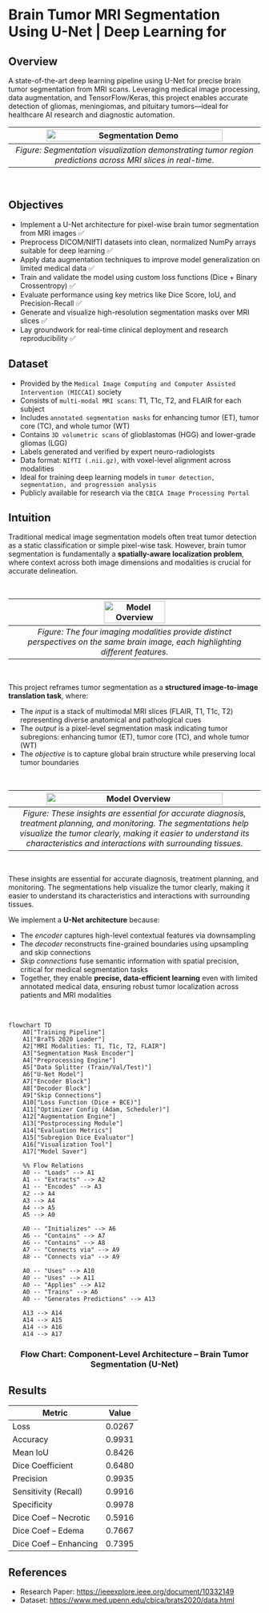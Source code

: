 # Brain Tumor MRI Segmentation Using U-Net | Deep Learning for 

## Overview
A state-of-the-art deep learning pipeline using U-Net for precise brain tumor segmentation from MRI scans. Leveraging medical image processing, data augmentation, and TensorFlow/Keras, this project enables accurate detection of gliomas, meningiomas, and pituitary tumors—ideal for healthcare AI research and diagnostic automation.
<br>

| <img src="https://github.com/leovidith/Brain-Tumor-Segmentation-UNET/blob/master/Generalized%20Images/segmentation.gif" width="85%" alt="Segmentation Demo"> |
|:--:|
| *Figure: Segmentation visualization demonstrating tumor region predictions across MRI slices in real-time.* |

<br>

## Objectives 
* Implement a U-Net architecture for pixel-wise brain tumor segmentation from MRI images ✅
* Preprocess DICOM/NIfTI datasets into clean, normalized NumPy arrays suitable for deep learning ✅
* Apply data augmentation techniques to improve model generalization on limited medical data ✅
* Train and validate the model using custom loss functions (Dice + Binary Crossentropy) ✅
* Evaluate performance using key metrics like Dice Score, IoU, and Precision-Recall ✅
* Generate and visualize high-resolution segmentation masks over MRI slices ✅
* Lay groundwork for real-time clinical deployment and research reproducibility ✅

## Dataset 
* Provided by the `Medical Image Computing and Computer Assisted Intervention (MICCAI)` society
* Consists of `multi-modal MRI scans`: T1, T1c, T2, and FLAIR for each subject
* Includes `annotated segmentation masks` for enhancing tumor (ET), tumor core (TC), and whole tumor (WT)
* Contains `3D volumetric scans` of glioblastomas (HGG) and lower-grade gliomas (LGG)
* Labels generated and verified by expert neuro-radiologists
* Data format: `NIfTI (.nii.gz)`, with voxel-level alignment across modalities
* Ideal for training deep learning models in `tumor detection, segmentation, and progression analysis`
* Publicly available for research via the `CBICA Image Processing Portal`

## Intuition
Traditional medical image segmentation models often treat tumor detection as a static classification or simple pixel-wise task. However, brain tumor segmentation is fundamentally a **spatially-aware localization problem**, where context across both image dimensions and modalities is crucial for accurate delineation.

<br>

| <img src="https://github.com/leovidith/Brain-Tumor-Segmentation-UNET/blob/master/Generalized%20Images/img1.png" width="50%" alt="Model Overview"> |
|:--:|
| *Figure: The four imaging modalities provide distinct perspectives on the same brain image, each highlighting different features.* |

<br>

This project reframes tumor segmentation as a **structured image-to-image translation task**, where:
* The *input* is a stack of multimodal MRI slices (FLAIR, T1, T1c, T2) representing diverse anatomical and pathological cues
* The *output* is a pixel-level segmentation mask indicating tumor subregions: enhancing tumor (ET), tumor core (TC), and whole tumor (WT)
* The *objective* is to capture global brain structure while preserving local tumor boundaries

<br>

| <img src="https://github.com/leovidith/Brain-Tumor-Segmentation-UNET/blob/master/Generalized%20Images/img5.png" width="85%" alt="Model Overview"> |
|:--:|
| *Figure: These insights are essential for accurate diagnosis, treatment planning, and monitoring. The segmentations help visualize the tumor clearly, making it easier to understand its characteristics and interactions with surrounding tissues.* |

<br>

These insights are essential for accurate diagnosis, treatment planning, and monitoring. The segmentations help visualize the tumor clearly, making it easier to understand its characteristics and interactions with surrounding tissues.

We implement a **U-Net architecture** because:
* The *encoder* captures high-level contextual features via downsampling
* The *decoder* reconstructs fine-grained boundaries using upsampling and skip connections
* *Skip connections* fuse semantic information with spatial precision, critical for medical segmentation tasks
* Together, they enable **precise, data-efficient learning** even with limited annotated medical data, ensuring robust tumor localization across patients and MRI modalities

<br>

```mermaid
flowchart TD
    A0["Training Pipeline"]
    A1["BraTS 2020 Loader"]
    A2["MRI Modalities: T1, T1c, T2, FLAIR"]
    A3["Segmentation Mask Encoder"]
    A4["Preprocessing Engine"]
    A5["Data Splitter (Train/Val/Test)"]
    A6["U-Net Model"]
    A7["Encoder Block"]
    A8["Decoder Block"]
    A9["Skip Connections"]
    A10["Loss Function (Dice + BCE)"]
    A11["Optimizer Config (Adam, Scheduler)"]
    A12["Augmentation Engine"]
    A13["Postprocessing Module"]
    A14["Evaluation Metrics"]
    A15["Subregion Dice Evaluator"]
    A16["Visualization Tool"]
    A17["Model Saver"]

    %% Flow Relations
    A0 -- "Loads" --> A1
    A1 -- "Extracts" --> A2
    A1 -- "Encodes" --> A3
    A2 --> A4
    A3 --> A4
    A4 --> A5
    A5 --> A0

    A0 -- "Initializes" --> A6
    A6 -- "Contains" --> A7
    A6 -- "Contains" --> A8
    A7 -- "Connects via" --> A9
    A8 -- "Connects via" --> A9

    A0 -- "Uses" --> A10
    A0 -- "Uses" --> A11
    A0 -- "Applies" --> A12
    A0 -- "Trains" --> A6
    A0 -- "Generates Predictions" --> A13

    A13 --> A14
    A14 --> A15
    A14 --> A16
    A14 --> A17
```
<h3 align="center">Flow Chart: Component-Level Architecture – Brain Tumor Segmentation (U-Net)</h3>

## Results 
| Metric                  | Value    |
|-------------------------|----------|
| Loss                   | 0.0267   |
| Accuracy               | 0.9931   |
| Mean IoU               | 0.8426   |
| Dice Coefficient       | 0.6480   |
| Precision              | 0.9935   |
| Sensitivity (Recall)   | 0.9916   |
| Specificity            | 0.9978   |
| Dice Coef – Necrotic   | 0.5916   |
| Dice Coef – Edema      | 0.7667   |
| Dice Coef – Enhancing  | 0.7395   |

## References
- Research Paper: https://ieeexplore.ieee.org/document/10332149
- Dataset: https://www.med.upenn.edu/cbica/brats2020/data.html
